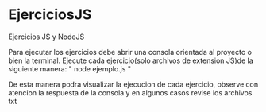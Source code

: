 # EjerciciosJS
Ejercicios JS y NodeJS

Para ejecutar los ejercicios debe abrir una consola orientada al proyecto o bien la terminal. 
Ejecute cada ejercicio(solo archivos de extension JS)de la siguiente manera:  "  node ejemplo.js "

De esta manera podra visualizar la ejecucion de cada ejercicio, observe con atencion la respuesta de la consola y en algunos casos revise los archivos txt
